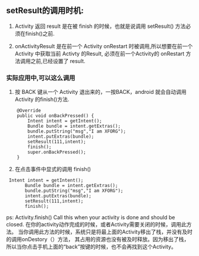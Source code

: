 
## setResult的调用时机:

1. Activity 返回 result 是在被 finish 的时候，也就是说调用 setResult() 方法必须在finish()之前.
 
2. onActivityResult 是在前一个 Activity onRestart 时被调用,所以想要在前一个 Activity 中获取当前 Activty 的Result,
   必须在前一个Activity的 onRestart 方法调用之前,已经设置了 result.
   

### 实际应用中,可以这么调用

1. 按 BACK 键从一个 Activity 退出来的，一按BACK，android 就会自动调用 Activity 的finish()方法.

```
    @Override
    public void onBackPressed() {
        Intent intent = getIntent();
        Bundle bundle = intent.getExtras();
        bundle.putString("msg","I am XFORG");
        intent.putExtras(bundle);
        setResult(111,intent);
        finish();
        super.onBackPressed();
    }
```

2. 在点击事件中显式的调用 finish()

 ```
  Intent intent = getIntent();
        Bundle bundle = intent.getExtras();
        bundle.putString("msg","I am XFORG");
        intent.putExtras(bundle);
        setResult(111,intent);
        finish();
 ```
 
 ps:
  Activity.finish() Call this when your activity is done and should be closed. 
  在你的activity动作完成的时候，或者Activity需要关闭的时候，调用此方法。
  当你调用此方法的时候，系统只是将最上面的Activity移出了栈，并没有及时的调用onDestory（）方法，
  其占用的资源也没有被及时释放。因为移出了栈，所以当你点击手机上面的“back”按键的时候，也不会再找到这个Activity。
  
  
  
  
  
  
